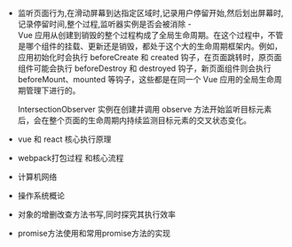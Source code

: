 - 监听页面行为,在滑动屏幕到达指定区域时,记录用户停留开始,然后划出屏幕时,记录停留时间,整个过程,监听器实例是否会被消除 -  
  Vue 应用从创建到销毁的整个过程构成了全局生命周期。在这个过程中，不管是哪个组件的挂载、更新还是销毁，都处于这个大的生命周期框架内。例如，应用初始化时会执行 beforeCreate 和 created 钩子，在页面跳转时，原页面组件可能会执行 beforeDestroy 和 destroyed 钩子，新页面组件则会执行 beforeMount、mounted 等钩子，这些都是在同一个 Vue 应用的全局生命周期管理下进行的。

  IntersectionObserver 实例在创建并调用 observe 方法开始监听目标元素后，会在整个页面的生命周期内持续监测目标元素的交叉状态变化。

- vue 和 react 核心执行原理
- webpack打包过程 和核心流程
- 计算机网络
- 操作系统概论
- 对象的增删改查方法书写,同时探究其执行效率
- promise方法使用和常用promise方法的实现
